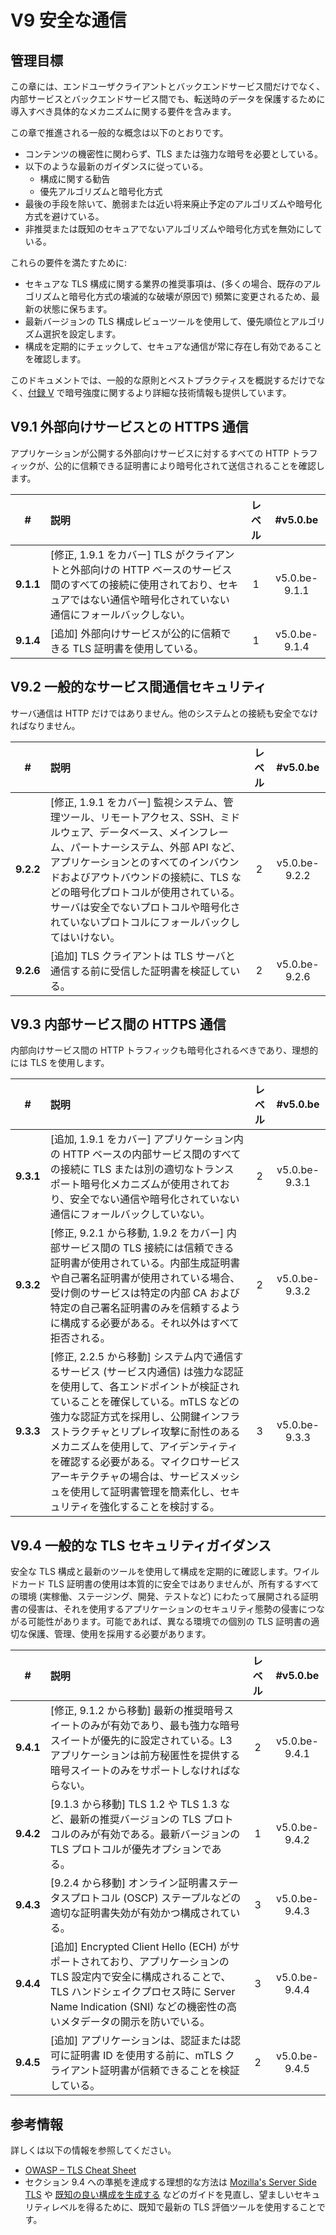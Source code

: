 # V9 安全な通信

## 管理目標

この章には、エンドユーザクライアントとバックエンドサービス間だけでなく、内部サービスとバックエンドサービス間でも、転送時のデータを保護するために導入すべき具体的なメカニズムに関する要件を含みます。

この章で推進される一般的な概念は以下のとおりです。

* コンテンツの機密性に関わらず、TLS または強力な暗号を必要としている。
* 以下のような最新のガイダンスに従っている。
    * 構成に関する勧告
    * 優先アルゴリズムと暗号化方式
* 最後の手段を除いて、脆弱または近い将来廃止予定のアルゴリズムや暗号化方式を避けている。
* 非推奨または既知のセキュアでないアルゴリズムや暗号化方式を無効にしている。

これらの要件を満たすために:

* セキュアな TLS 構成に関する業界の推奨事項は、(多くの場合、既存のアルゴリズムと暗号化方式の壊滅的な破壊が原因で) 頻繁に変更されるため、最新の状態に保ちます。
* 最新バージョンの TLS 構成レビューツールを使用して、優先順位とアルゴリズム選択を設定します。
* 構成を定期的にチェックして、セキュアな通信が常に存在し有効であることを確認します。

このドキュメントでは、一般的な原則とベストプラクティスを概説するだけでなく、[付録 V](./0x97-Appendix-V_Cryptography.md) で暗号強度に関するより詳細な技術情報も提供しています。

## V9.1 外部向けサービスとの HTTPS 通信

アプリケーションが公開する外部向けサービスに対するすべての HTTP トラフィックが、公的に信頼できる証明書により暗号化されて送信されることを確認します。

| # | 説明 | レベル | #v5.0.be |
| :---: | :--- | :---: | :---: |
| **9.1.1** | [修正, 1.9.1 をカバー] TLS がクライアントと外部向けの HTTP ベースのサービス間のすべての接続に使用されており、セキュアではない通信や暗号化されていない通信にフォールバックしない。 | 1 | v5.0.be-9.1.1 |
| **9.1.4** | [追加] 外部向けサービスが公的に信頼できる TLS 証明書を使用している。 | 1 | v5.0.be-9.1.4 |

## V9.2 一般的なサービス間通信セキュリティ

サーバ通信は HTTP だけではありません。他のシステムとの接続も安全でなければなりません。

| # | 説明 | レベル | #v5.0.be |
| :---: | :--- | :---: | :---: |
| **9.2.2** | [修正, 1.9.1 をカバー] 監視システム、管理ツール、リモートアクセス、SSH、ミドルウェア、データベース、メインフレーム、パートナーシステム、外部 API など、アプリケーションとのすべてのインバウンドおよびアウトバウンドの接続に、TLS などの暗号化プロトコルが使用されている。サーバは安全でないプロトコルや暗号化されていないプロトコルにフォールバックしてはいけない。 | 2 | v5.0.be-9.2.2 |
| **9.2.6** | [追加] TLS クライアントは TLS サーバと通信する前に受信した証明書を検証している。 | 2 | v5.0.be-9.2.6 |

## V9.3 内部サービス間の HTTPS 通信

内部向けサービス間の HTTP トラフィックも暗号化されるべきであり、理想的には TLS を使用します。

| # | 説明 | レベル | #v5.0.be |
| :---: | :--- | :---: | :---: |
| **9.3.1** | [追加, 1.9.1 をカバー] アプリケーション内の HTTP ベースの内部サービス間のすべての接続に TLS または別の適切なトランスポート暗号化メカニズムが使用されており、安全でない通信や暗号化されていない通信にフォールバックしていない。 | 2 | v5.0.be-9.3.1 |
| **9.3.2** | [修正, 9.2.1 から移動, 1.9.2 をカバー] 内部サービス間の TLS 接続には信頼できる証明書が使用されている。内部生成証明書や自己署名証明書が使用されている場合、受け側のサービスは特定の内部 CA および特定の自己署名証明書のみを信頼するように構成する必要がある。それ以外はすべて拒否される。 | 2 | v5.0.be-9.3.2 |
| **9.3.3** | [修正, 2.2.5 から移動] システム内で通信するサービス (サービス内通信) は強力な認証を使用して、各エンドポイントが検証されていることを確保している。mTLS などの強力な認証方式を採用し、公開鍵インフラストラクチャとリプレイ攻撃に耐性のあるメカニズムを使用して、アイデンティティを確認する必要がある。マイクロサービスアーキテクチャの場合は、サービスメッシュを使用して証明書管理を簡素化し、セキュリティを強化することを検討する。 | 3 | v5.0.be-9.3.3 |

## V9.4 一般的な TLS セキュリティガイダンス

安全な TLS 構成と最新のツールを使用して構成を定期的に確認します。ワイルドカード TLS 証明書の使用は本質的に安全ではありませんが、所有するすべての環境 (実稼働、ステージング、開発、テストなど) にわたって展開される証明書の侵害は、それを使用するアプリケーションのセキュリティ態勢の侵害につながる可能性があります。可能であれば、異なる環境での個別の TLS 証明書の適切な保護、管理、使用を採用する必要があります。

| # | 説明 | レベル | #v5.0.be |
| :---: | :--- | :---: | :---: |
| **9.4.1** | [修正, 9.1.2 から移動] 最新の推奨暗号スイートのみが有効であり、最も強力な暗号スイートが優先的に設定されている。L3 アプリケーションは前方秘匿性を提供する暗号スイートのみをサポートしなければならない。 | 2 | v5.0.be-9.4.1 |
| **9.4.2** | [9.1.3 から移動] TLS 1.2 や TLS 1.3 など、最新の推奨バージョンの TLS プロトコルのみが有効である。最新バージョンの TLS プロトコルが優先オプションである。 | 1 | v5.0.be-9.4.2 |
| **9.4.3** | [9.2.4 から移動] オンライン証明書ステータスプロトコル (OSCP) ステープルなどの適切な証明書失効が有効かつ構成されている。 | 3 | v5.0.be-9.4.3 |
| **9.4.4** | [追加] Encrypted Client Hello (ECH) がサポートされており、アプリケーションの TLS 設定内で安全に構成されることで、TLS ハンドシェイクプロセス時に Server Name Indication (SNI) などの機密性の高いメタデータの開示を防いでいる。 | 3 | v5.0.be-9.4.4 |
| **9.4.5** | [追加] アプリケーションは、認証または認可に証明書 ID を使用する前に、mTLS クライアント証明書が信頼できることを検証している。 | 2 | v5.0.be-9.4.5 |

## 参考情報

詳しくは以下の情報を参照してください。

* [OWASP – TLS Cheat Sheet](https://cheatsheetseries.owasp.org/cheatsheets/Transport_Layer_Security_Cheat_Sheet.html)
* セクション 9.4 への準拠を達成する理想的な方法は [Mozilla's Server Side TLS](https://wiki.mozilla.org/Security/Server_Side_TLS) や [既知の良い構成を生成する](https://mozilla.github.io/server-side-tls/ssl-config-generator/) などのガイドを見直し、望ましいセキュリティレベルを得るために、既知で最新の TLS 評価ツールを使用することです。
